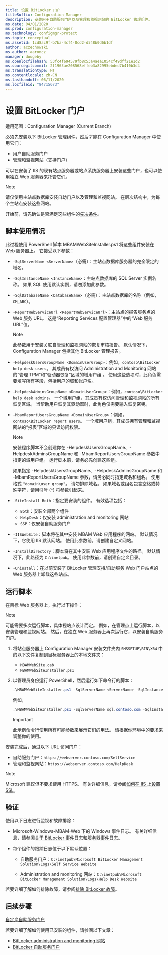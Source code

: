 ```yaml
---
title: 设置 BitLocker 门户
titleSuffix: Configuration Manager
description: 安装用于自助服务门户以及管理和监视网站的 BitLocker 管理组件。
ms.date: 04/01/2020
ms.prod: configuration-manager
ms.technology: configmgr-protect
ms.topic: conceptual
ms.assetid: 1cd8ac9f-b7ba-4cf4-8cd2-d548b0d6b1df
author: aczechowski
ms.author: aaroncz
manager: dougeby
ms.openlocfilehash: 53fc4f694579fb8c53a4aea1054cf49dff21e1d2
ms.sourcegitcommit: 2f1963ae208568effeb3a82995ebded7b410b3d4
ms.translationtype: HT
ms.contentlocale: zh-CN
ms.lasthandoff: 06/11/2020
ms.locfileid: "84715673"
---
```

# <a name="set-up-bitlocker-portals"></a>设置 BitLocker 门户

适用范围：Configuration Manager (Current Branch)

<!--3601034-->

必须先安装以下 BitLocker 管理组件，然后才能在 Configuration Manager 中使用它们：

- 用户自助服务门户
- 管理和监视网站（支持门户）

可以在安装了 IIS 的现有站点服务器或站点系统服务器上安装这些门户，也可以使用独立 Web 服务器来托管它们。

> [!NOTE]
> 请仅使用主站点数据库安装自助门户以及管理和监视网站。 在层次结构中，为每个主站点安装这些网站。

开始前，请先确认是否满足这些组件的[先决条件](../../plan-design/bitlocker-management.md#prerequisites)。

## <a name="script-usage"></a>脚本使用情况

此过程使用 PowerShell 脚本 MBAMWebSiteInstaller.ps1 将这些组件安装在 Web 服务器上。 它接受以下参数：

- `-SqlServerName <ServerName>`（必需）：主站点数据库服务器的完全限定的域名。

- `-SqlInstanceName <InstanceName>`：主站点数据库的 SQL Server 实例名称。 如果 SQL 使用默认实例，请勿添加此参数。

- `-SqlDatabaseName <DatabaseName>`（必需）：主站点数据库的名称（例如，`CM_ABC`）。

- `-ReportWebServiceUrl <ReportWebServiceUrl>`：主站点的报告服务点的 Web 服务 URL。 这是“Reporting Services 配置管理器”中的“Web 服务 URL”值。

    > [!NOTE]
    > 此参数用于安装关联自管理和监视网站的恢复审核报告。 默认情况下，Configuration Manager 包括其他 BitLocker 管理报告。

- `-HelpdeskUsersGroupName <DomainUserGroup>`：例如，`contoso\BitLocker help desk users`。 其成员有权访问 Administration and Monitoring 网站的“管理 TPM”和“驱动器恢复”区域的域用户组 。 使用这些选项时，此角色需要填写所有字段，包括用户的域和帐户名。

- `-HelpdeskAdminsGroupName <DomainUserGroup>`：例如，`contoso\BitLocker help desk admins`。 一个域用户组，其成员有权访问管理和监视网站的所有恢复区域。 当帮助用户恢复其驱动器时，此角色仅需要输入恢复密钥。

- `-MbamReportUsersGroupName <DomainUserGroup>`：例如，`contoso\BitLocker report users`。 一个域用户组，其成员拥有管理和监视网站的“报表”区域的只读访问权限。

    > [!NOTE]
    > 安装程序脚本不会创建你在 -HelpdeskUsersGroupName、-HelpdeskAdminsGroupName 和 -MbamReportUsersGroupName 参数中指定的域用户组。 运行脚本前，请务必先创建这些组。
    >
    > 如果指定 -HelpdeskUsersGroupName、-HelpdeskAdminsGroupName 和 -MbamReportUsersGroupName 参数，请务必同时指定域名和组名。 使用格式 `"domain\user_group"`。 请勿排除域名。 如果域名或组名包含空格或特殊字符，请用引号 (`"`) 将参数引起来。

- `-SiteInstall Both`：指定要安装的组件。 有效选项包括：
  - `Both`：安装全部两个组件
  - `HelpDesk`：仅安装 administration and monitoring 网站
  - `SSP`：仅安装自助服务门户

- `-IISWebSite`：脚本将在其中安装 MBAM Web 应用程序的网站。 默认情况下，它使用 IIS 默认网站。 使用此参数前，请创建自定义网站。

- `-InstallDirectory`：脚本将在其中安装 Web 应用程序文件的路径。 默认情况下，此路径为 `C:\inetpub`。 使用此参数前，请创建自定义目录。

- `-Uninstall`：在以前安装了 BitLocker 管理支持/自助服务 Web 门户站点的 Web 服务器上卸载这些站点。


## <a name="run-the-script"></a>运行脚本

在目标 Web 服务器上，执行以下操作：

> [!NOTE]
> 可能需要多次运行脚本，具体视站点设计而定。 例如，在管理点上运行脚本，以安装管理和监视网站。 然后，在独立 Web 服务器上再次运行它，以安装自助服务门户。

1. 将站点服务器上 Configuration Manager 安装文件夹内 `SMSSETUP\BIN\X64` 中的以下文件复制到目标服务器上的本地文件夹：

    - `MBAMWebSite.cab`
    - `MBAMWebSiteInstaller.ps1`

1. 以管理员身份运行 PowerShell，然后运行如下命令行的脚本：

    ``` PowerShell
    .\MBAMWebSiteInstaller.ps1 -SqlServerName <ServerName> -SqlInstanceName <InstanceName> -SqlDatabaseName <DatabaseName> -ReportWebServiceUrl <ReportWebServiceUrl> -HelpdeskUsersGroupName <DomainUserGroup> -HelpdeskAdminsGroupName <DomainUserGroup> -MbamReportUsersGroupName <DomainUserGroup> -SiteInstall Both
    ```

    例如，

    ``` PowerShell
    .\MBAMWebSiteInstaller.ps1 -SqlServerName sql.contoso.com -SqlInstanceName instance1 -SqlDatabaseName CM_ABC -ReportWebServiceUrl https://rsp.contoso.com/ReportServer -HelpdeskUsersGroupName "contoso\BitLocker help desk users" -HelpdeskAdminsGroupName "contoso\BitLocker help desk admins" -MbamReportUsersGroupName "contoso\BitLocker report users" -SiteInstall Both
    ```

    > [!IMPORTANT]
    > 此示例命令行使用所有可能参数来展示它们的用法。 请根据你环境中的要求来调整你的使用。

安装完成后，通过以下 URL 访问门户：

- 自助服务门户：`https://webserver.contoso.com/SelfService`
- 管理和监视网站：`https://webserver.contoso.com/HelpDesk`

> [!NOTE]
> Microsoft 建议但不要求使用 HTTPS。 有关详细信息，请参阅[如何在 IIS 上设置 SSL](https://docs.microsoft.com/iis/manage/configuring-security/how-to-set-up-ssl-on-iis)。

## <a name="verify"></a>验证

使用以下日志进行监视和故障排除：

- Microsoft-Windows-MBAM-Web 下的 Windows 事件日志。 有关详细信息，请参阅[关于 BitLocker 事件日志](../../tech-ref/bitlocker/about-event-logs.md)和[服务器事件日志](../../tech-ref/bitlocker/server-event-logs.md)。

- 每个组件的跟踪日志位于以下默认位置：

  - 自助服务门户：`C:\inetpub\Microsoft BitLocker Management Solution\Logs\Self Service Website`

  - Administration and monitoring 网站：`C:\inetpub\Microsoft BitLocker Management Solution\Logs\Help Desk Website`

若要详细了解如何排除故障，请参阅[排除 BitLocker 故障](../../tech-ref/bitlocker/troubleshoot.md)。

## <a name="next-steps"></a>后续步骤

[自定义自助服务门户](customize-self-service-portal.md)

若要详细了解如何使用已安装的组件，请参阅以下文章：

- [BitLocker administration and monitoring 网站](helpdesk-portal.md)
- [BitLocker 自助服务门户](self-service-portal.md)
